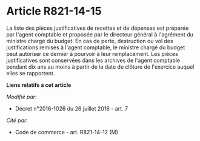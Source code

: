 # Article R821-14-15

La liste des pièces justificatives de recettes et de dépenses est préparée par l'agent comptable et proposée par le directeur
général à l'agrément du ministre chargé du budget. En cas de perte, destruction ou vol des justifications remises à l'agent
comptable, le ministre chargé du budget peut autoriser ce dernier à pourvoir à leur remplacement. Les pièces justificatives
sont conservées dans les archives de l'agent comptable pendant dix ans au moins à partir de la date de clôture de l'exercice
auquel elles se rapportent.

**Liens relatifs à cet article**

_Modifié par_:

  - Décret n°2016-1026 du 26 juillet 2016 - art. 7

_Cité par_:

  - Code de commerce - art. R821-14-12 (M)
